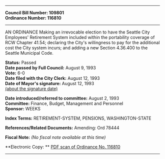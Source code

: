 * * * * *  
  
**Council Bill Number: [](#h0)[](#h2)109801**   
**Ordinance Number: 116810**  
  
* * * * *  
  
AN ORDINANCE Making an irrevocable election to have the Seattle City Employees' Retirement System included within the portability coverage of RCW Chapter 41.54; declaring the City's willingness to pay for the additional cost the City system incurs; and adding a new Section 4.36.400 to the Seattle Municipal Code.  
  
**Status:** Passed   
**Date passed by Full Council:** August 9, 1993   
**Vote:** 6-0   
**Date filed with the City Clerk:** August 12, 1993   
**Date of Mayor's signature:** August 12, 1993   
[(about the signature date)](/~public/approvaldate.htm)   
  
  
**Date introduced/referred to committee:** August 2, 1993   
**Committee:** Finance, Budget, Management and Personnel   
**Sponsor:** WEEKS   
  
**Index Terms:** RETIREMENT-SYSTEM, PENSIONS, WASHINGTON-STATE  
  
**References/Related Documents:** Amending: Ord 78444  
  
**Fiscal Note:** *(No fiscal note available at this time)*  
  
**Electronic Copy: ** [PDF scan of Ordinance No. 116810](/~archives/Ordinances/Ord_116810.pdf)  
  
* * * * *  
